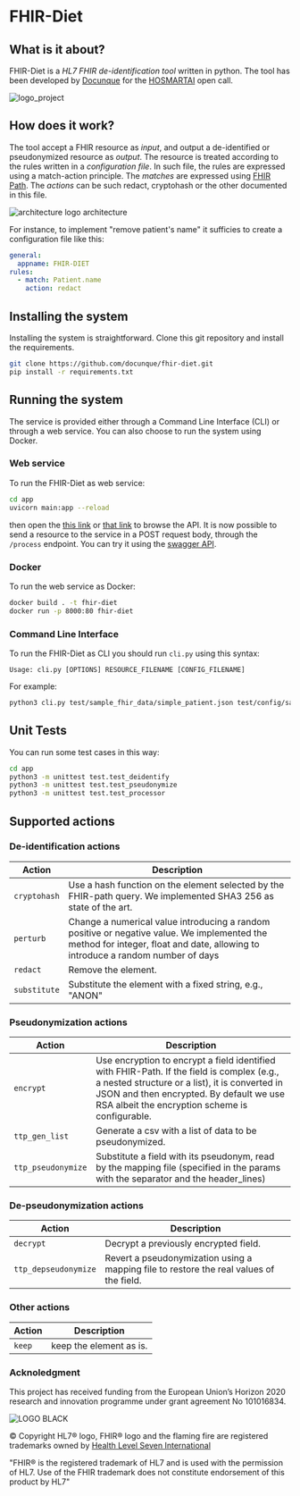 # FHIR-Diet

## What is it about?

FHIR-Diet is a _HL7 FHIR de-identification tool_ written in python.
The tool has been developed by [Docunque](https://www.docunque.it) for the [HOSMARTAI](https://www.hosmartai.eu/) open call.

![logo_project](https://user-images.githubusercontent.com/696267/181810750-a57d706b-92d0-4a2f-a9d9-b39f781858d9.jpg)

## How does it work?

The tool accept a FHIR resource as _input_, and output a de-identified or pseudonymized resource as _output_.
The resource is treated according to the rules written in a _configuration file_.
In such file, the rules are expressed using a match-action principle.
The _matches_ are expressed using [FHIR Path](https://build.fhir.org/ig/HL7/FHIRPath/).
The _actions_ can be such redact, cryptohash or the other documented in this file.

![architecture](https://user-images.githubusercontent.com/696267/210065661-71900285-0d99-4ddc-b12b-430145ebd721.png)
logo architecture

For instance, to implement "remove patient's name" it sufficies to create a configuration file like this:

```yaml
general:
  appname: FHIR-DIET
rules:
  - match: Patient.name
    action: redact
```

## Installing the system

Installing the system is straightforward. Clone this git repository and install the requirements.

```sh
git clone https://github.com/docunque/fhir-diet.git
pip install -r requirements.txt
```

## Running the system

The service is provided either through a Command Line Interface (CLI) or through a web service. You can also choose to run the system using Docker.

### Web service

To run the FHIR-Diet as web service:

```sh
cd app
uvicorn main:app --reload
```

then open the [this link](http://127.0.0.1:8000) or [that link](http://127.0.0.1:8000/redoc) to browse the API.
It is now possible to send a resource to the service in a POST request body, through the `/process` endpoint. You can try it using the [swagger API](http://127.0.0.1:8000).

### Docker

To run the web service as Docker:

```sh
docker build . -t fhir-diet
docker run -p 8000:80 fhir-diet
```

### Command Line Interface

To run the FHIR-Diet as CLI you should run `cli.py` using this syntax:

```
Usage: cli.py [OPTIONS] RESOURCE_FILENAME [CONFIG_FILENAME]
```

For example:

```sh
python3 cli.py test/sample_fhir_data/simple_patient.json test/config/safe_harbor_redact.yaml
```

## Unit Tests

You can run some test cases in this way:

```sh
cd app
python3 -m unittest test.test_deidentify
python3 -m unittest test.test_pseudonymize
python3 -m unittest test.test_processor
```

## Supported actions

### De-identification actions

| Action       | Description                                                                                                                                                                    |
| ------------ | ------------------------------------------------------------------------------------------------------------------------------------------------------------------------------ |
| `cryptohash` | Use a hash function on the element selected by the FHIR-path query. We implemented SHA3 256 as state of the art.                                                               |
| `perturb`    | Change a numerical value introducing a random positive or negative value. We implemented the method for integer, float and date, allowing to introduce a random number of days |
| `redact`     | Remove the element.                                                                                                                                                            |
| `substitute` | Substitute the element with a fixed string, e.g., "ANON"                                                                                                                       |

### Pseudonymization actions

| Action             | Description                                                                                                                                                                                                                                |
| ------------------ | ------------------------------------------------------------------------------------------------------------------------------------------------------------------------------------------------------------------------------------------ |
| `encrypt`          | Use encryption to encrypt a field identified with FHIR-Path. If the field is complex (e.g., a nested structure or a list), it is converted in JSON and then encrypted. By default we use RSA albeit the encryption scheme is configurable. |
| `ttp_gen_list`     | Generate a csv with a list of data to be pseudonymized.                                                                                                                                                                                    |
| `ttp_pseudonymize` | Substitute a field with its pseudonym, read by the mapping file (specified in the params with the separator and the header_lines)                                                                                                          |

### De-pseudonymization actions

| Action               | Description                                                                             |
| -------------------- | --------------------------------------------------------------------------------------- |
| `decrypt`            | Decrypt a previously encrypted field.                                                   |
| `ttp_depseudonymize` | Revert a pseudonymization using a mapping file to restore the real values of the field. |

### Other actions

| Action | Description             |
| ------ | ----------------------- |
| `keep` | keep the element as is. |

### Acknoledgment

This project has received funding from the European Union’s Horizon 2020 research and innovation programme under grant agreement No 101016834.

![LOGO BLACK](https://user-images.githubusercontent.com/696267/186619641-a28b2b04-087d-4a31-a5ab-1737333220b6.png)

© Copyright HL7® logo, FHIR® logo and the flaming fire are registered trademarks owned by [Health Level Seven International](https://www.hl7.org/legal/trademarks.cfm)

"FHIR® is the registered trademark of HL7 and is used with the permission of HL7. Use of the FHIR trademark does not constitute endorsement of this product by HL7"
